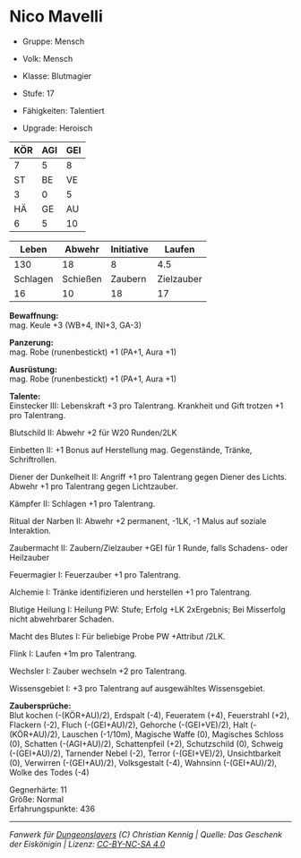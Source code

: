 # Nico Mavelli  
- Gruppe: Mensch  
- Volk: Mensch  
- Klasse: Blutmagier  
- Stufe: 17  
- Fähigkeiten: Talentiert  

- Upgrade: Heroisch  

| KÖR | AGI | GEI |  
| --- | --- | --- |  
| 7   | 5   | 8   |
| ST  | BE  | VE  |  
| 3   | 0   | 5   |
| HÄ  | GE  | AU  |  
| 6   | 5   | 10  |


| Leben    | Abwehr   | Initiative | Laufen     |
| -------- | -------- | ---------- | ---------- |
| 130      | 18       | 8          | 4.5        |
| Schlagen | Schießen | Zaubern    | Zielzauber |
| 16       | 10       | 18         | 17         |

**Bewaffnung:**  
mag. Keule +3 (WB+4, INI+3, GA-3)

**Panzerung:**  
mag. Robe (runenbestickt) +1 (PA+1, Aura +1)

**Ausrüstung:**  
mag. Robe (runenbestickt) +1 (PA+1, Aura +1)

**Talente:**  
Einstecker III: Lebenskraft +3 pro Talentrang. Krankheit und Gift trotzen +1 pro Talentrang. 

Blutschild II: Abwehr +2 für W20 Runden/2LK 

Einbetten II: +1 Bonus auf Herstellung mag. Gegenstände, Tränke, Schriftrollen. 

Diener der Dunkelheit II: Angriff +1 pro Talentrang gegen Diener des Lichts. Abwehr +1 pro Talentrang gegen Lichtzauber. 

Kämpfer II: Schlagen +1 pro Talentrang. 

Ritual der Narben II: Abwehr +2 permanent, -1LK, -1 Malus auf soziale Interaktion. 

Zaubermacht II: Zaubern/Zielzauber +GEI für 1 Runde, falls Schadens- oder Heilzauber 

Feuermagier I: Feuerzauber +1 pro Talentrang. 

Alchemie I: Tränke identifizieren und herstellen +1 pro Talentrang. 

Blutige Heilung I: Heilung PW: Stufe; Erfolg +LK 2xErgebnis; Bei Misserfolg nicht abwehrbarer Schaden. 

Macht des Blutes I: Für beliebige Probe PW +Attribut /2LK. 

Flink I: Laufen +1m pro Talentrang. 

Wechsler I: Zauber wechseln +2 pro Talentrang. 

Wissensgebiet I: +3 pro Talentrang auf ausgewähltes Wissensgebiet. 


**Zaubersprüche:**  
Blut kochen (-(KÖR+AU)/2), Erdspalt (-4), Feueratem (+4), Feuerstrahl (+2), Flackern (-2), Fluch (-(GEI+AU)/2), Gehorche (-(GEI+VE)/2), Halt (-(KÖR+AU)/2), Lauschen (-1/10m), Magische Waffe (0), Magisches Schloss (0), Schatten (-(AGI+AU)/2), Schattenpfeil (+2), Schutzschild (0), Schweig (-(GEI+AU)/2), Tarnender Nebel (-2), Terror (-(GEI+VE)/2), Unsichtbarkeit (0), Verwirren (-(GEI+AU)/2), Volksgestalt (-4), Wahnsinn (-(GEI+AU)/2), Wolke des Todes (-4)

Gegnerhärte: 11  
Größe: Normal  
Erfahrungspunkte: 436  



___
*Fanwerk für [Dungeonslayers](https://www.dungeonslayers.net/) (C) Christian Kennig | Quelle: Das Geschenk der Eiskönigin | Lizenz: [CC-BY-NC-SA 4.0](https://creativecommons.org/licenses/by-nc-sa/4.0/deed.de)*